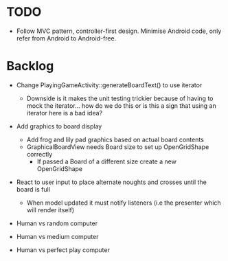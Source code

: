 TODO
====

- Follow MVC pattern, controller-first design. Minimise Android code, only refer from Android to Android-free.

Backlog
=======

- Change PlayingGameActivity::generateBoardText() to use iterator
  - Downside is it makes the unit testing trickier because of having to mock the iterator... how do we do this or is this a sign that using an iterator here is a bad idea?
- Add graphics to board display
  - Add frog and lily pad graphics based on actual board contents
  - GraphicalBoardView needs Board size to set up OpenGridShape correctly
    - If passed a Board of a different size create a new OpenGridShape

- React to user input to place alternate noughts and crosses until the board is full
  - When model updated it must notify listeners (i.e the presenter which will render itself)

- Human vs random computer
- Human vs medium computer
- Human vs perfect play computer

